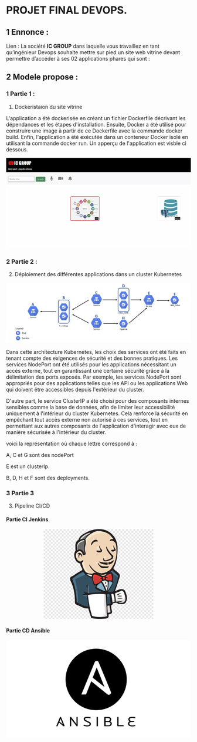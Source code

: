 ﻿# PROJET FINAL DEVOPS. 

## 1 Ennonce : 
Lien : 
La société **IC GROUP** dans laquelle vous travaillez en tant qu’ingénieur Devops souhaite mettre sur pied un site web vitrine devant permettre d’accéder à ses 02 applications phares qui sont :  

## 2 Modele propose : 


### 1 Partie 1 :  
1) Dockeristaion du site vitrine 


L'application a été dockerisée en créant un fichier Dockerfile décrivant les dépendances et les étapes d'installation. Ensuite, Docker a été utilisé pour construire une image à partir de ce Dockerfile avec la commande docker build. Enfin, l'application a été exécutée dans un conteneur Docker isolé en utilisant la commande docker run.
Un apperçu de l'application est visble ci dessous.

![project](https://github.com/MousMaster/ProjetFilRouge/blob/main/images/ic-webapp.png)

### 2 Partie 2 :  
2) Déploiement des différentes applications dans un cluster Kubernetes

![project](https://github.com/MousMaster/ProjetFilRouge/blob/main/images/kubernetes.png)

Dans cette architecture Kubernetes, les choix des services ont été faits en tenant compte des exigences de sécurité et des bonnes pratiques. Les services NodePort ont été utilisés pour les applications nécessitant un accès externe, tout en garantissant une certaine sécurité grâce à la délimitation des ports exposés. Par exemple, les services NodePort sont appropriés pour des applications telles que les API ou les applications Web qui doivent être accessibles depuis l'extérieur du cluster.

D'autre part, le service ClusterIP a été choisi pour des composants internes sensibles comme la base de données, afin de limiter leur accessibilité uniquement à l'intérieur du cluster Kubernetes. Cela renforce la sécurité en empêchant tout accès externe non autorisé à ces services, tout en permettant aux autres composants de l'application d'interagir avec eux de manière sécurisée à l'intérieur du cluster.

voici la représentation où chaque lettre correspond à :

A, C et G sont des nodePort

E est un clusterIp.

B, D, H et F sont des deployments.


### 3 Partie 3 
3) Pipeline CI/CD 



#### Partie CI Jenkins 

<div style="text-align:center;">
    <img src="https://github.com/MousMaster/ProjetFilRouge/blob/main/images/Jenkins.png" width="300">
</div>


#### Partie CD Ansible 
![project](https://github.com/MousMaster/ProjetFilRouge/blob/main/images/ansible.png)
 


